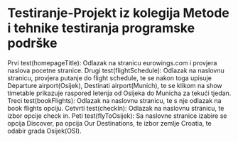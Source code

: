 # Testiranje-Projekt iz kolegija Metode i tehnike testiranja programske podrške

Prvi test(homepageTitle):
  Odlazak na stranicu eurowings.com i provjera naslova pocetne stranice.
Drugi test(flightSchedule):
  Odlazak na naslovnu stranicu, provjera putanje do flight schedule, te se nakon toga upisuje Departure airport(Osijek), 
  Destinati  airport(Munich), te se klikom na show timetable prikazuje raspored letenja od Osijeka do Municha za tekući tjedan.
Treci test(bookFlights):
  Odlazak na naslovnu stranicu, te s nje odlazak na book flights opciju.
Cetvrti test(checkIn):
  Odlazak na naslovnu stranicu, te izbor opcije check in.
Peti test(flyToOsijek):
  Sa naslovne stranice izabire se opcija Discover, pa opcija Our Destinations, te izbor zemlje Croatia, te odabir grada Osijek(OSI).  
  

